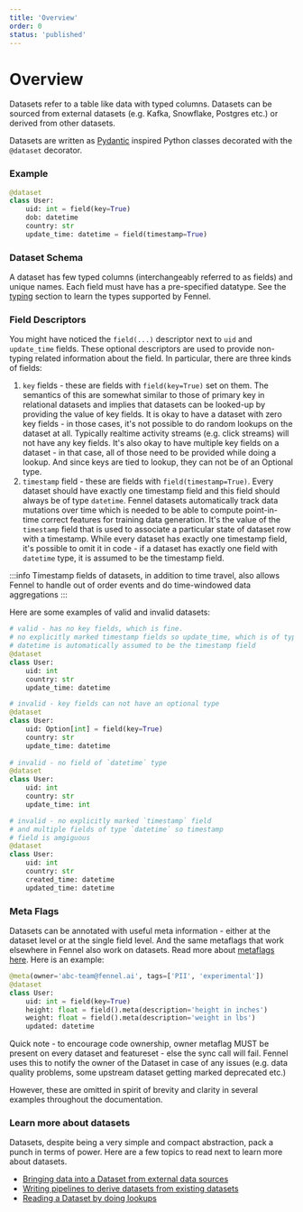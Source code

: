 ```yaml
---
title: 'Overview'
order: 0
status: 'published'
---
```


# Overview

Datasets refer to a table like data with typed columns. Datasets can be sourced from external datasets (e.g. Kafka, Snowflake, Postgres etc.) or derived from other datasets.&#x20;

Datasets are written as [Pydantic](https://docs.pydantic.dev/) inspired Python classes decorated with the `@dataset` decorator.&#x20;

### Example

```python
@dataset
class User:
    uid: int = field(key=True)
    dob: datetime
    country: str
    update_time: datetime = field(timestamp=True)
```

### Dataset Schema

A dataset has few typed columns (interchangeably referred to as fields) and unique names. Each field must have has a pre-specified datatype. See the [typing](/api-reference/data-types.md) section to learn the types supported by Fennel.&#x20;

### Field Descriptors

You might have noticed the `field(...)` descriptor next to `uid` and `update_time` fields. These optional descriptors are used to provide non-typing related information about the field. In particular, there are three kinds of fields:

1. `key` fields - these are fields with `field(key=True)` set on them. The semantics of this are somewhat similar to those of primary key in relational datasets and implies that datasets can be looked-up by providing the value of key fields. It is okay to have a dataset with zero key fields - in those cases, it's not possible to do random lookups on the dataset at all. Typically realtime activity streams (e.g. click streams) will not have any key fields. It's also okay to have multiple key fields on a dataset - in that case, all of those need to be provided while doing a lookup. And since keys are tied to lookup, they can not be of an Optional type.
2. `timestamp` field - these are fields with `field(timestamp=True)`. Every dataset should have exactly one timestamp field and this field should always be of type `datetime`. Fennel datasets automatically track data mutations over time which is needed to be able to compute point-in-time correct features for training data generation. It's the value of the `timestamp` field that is used to associate a particular state of dataset row with a timestamp. While every dataset has exactly one timestamp field, it's possible to omit it in code - if a dataset has exactly one field with `datetime` type, it is assumed to be the timestamp field.&#x20;

:::info
Timestamp fields of datasets, in addition to time travel, also allows Fennel to handle out of order events and do time-windowed data aggregations
:::

Here are some examples of valid and invalid datasets:

```python
# valid - has no key fields, which is fine. 
# no explicitly marked timestamp fields so update_time, which is of type
# datetime is automatically assumed to be the timestamp field
@dataset
class User:
    uid: int
    country: str
    update_time: datetime

# invalid - key fields can not have an optional type
@dataset
class User:
    uid: Option[int] = field(key=True)
    country: str
    update_time: datetime        
    
# invalid - no field of `datetime` type
@dataset
class User:
    uid: int
    country: str
    update_time: int

# invalid - no explicitly marked `timestamp` field
# and multiple fields of type `datetime` so timestamp 
# field is amgiguous
@dataset
class User:
    uid: int
    country: str
    created_time: datetime
    updated_time: datetime
```

### Meta Flags

Datasets can be annotated with useful meta information - either at the dataset level or at the single field level. And the same metaflags that work elsewhere in Fennel also work on datasets. Read more about [metaflags here](/governance/metaflags). Here is an example:

```python
@meta(owner='abc-team@fennel.ai', tags=['PII', 'experimental'])
@dataset
class User:
    uid: int = field(key=True)
    height: float = field().meta(description='height in inches')
    weight: float = field().meta(description='weight in lbs')
    updated: datetime
```

Quick note - to encourage code ownership, owner metaflag MUST be present on every dataset and featureset - else the sync call will fail. Fennel uses this to notify the owner of the Dataset in case of any issues (e.g. data quality problems, some upstream dataset getting marked deprecated etc.)

However, these are omitted in spirit of brevity and clarity in several examples throughout the documentation.&#x20;

### Learn more about datasets

Datasets, despite being a very simple and compact abstraction, pack a punch in terms of power. Here are a few topics to read next to learn more about datasets.&#x20;

* [Bringing data into a Dataset from external data sources](/datasets/sources)
* [Writing pipelines to derive datasets from existing datasets](/datasets/pipelines/)
* [Reading a Dataset by doing lookups](/datasets/pipelines/)
